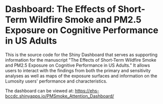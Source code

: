 # Dashboard: The Effects of Short-Term Wildfire Smoke and PM2.5 Exposure on Cognitive Performance in US Adults

This is the source code for the Shiny Dashboard that serves as supporting information for the manuscript "The Effects of Short-Term Wildfire Smoke and PM2.5 Exposure on Cognitive Performance in US Adults."
It allows users to interact with the findings from both the primary and sensitivity analyses as well as maps of the exposure surfaces and information on the Lumosity users' performance and characteristics.

The dashboard can be viewed at: https://ehs-bccdc.shinyapps.io/PMSmoke_Attention_Dashboard/

